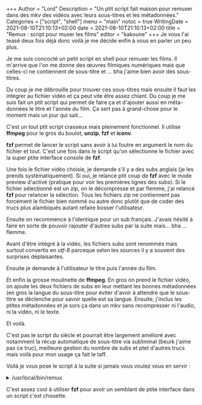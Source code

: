 +++
Author = "Lord"
Description = "Un ptit script fait maison pour remuxer dans des mkv des vidéos avec leurs sous-titres et les métadonnées."
Categories = ["script", "shell"]
menu = "main"
notoc = true
WritingDate = 2021-08-10T21:10:13+02:00
date = 2021-08-10T21:10:13+02:00
title = "Remux : script pour muxer les films"
editor = "kakoune"
+++
Je vous l'ai teasé deux fois déjà donc voilà je me décide enfin à vous en parler un peu plus.

Je me suis concocté un petit script en shell pour remuxer les films.
Il m'arrive que l'on me donne des œuvres filmiques numériques mais que celles-ci ne contiennent de sous-titre et … bha j'aime bien avoir des sous-titres.

Du coup je me débrouille pour trouver ces sous-titres mais ensuite il faut les intégrer au fichier vidéo et ça peut vite être assez chiant.
Du coup je me suis fait un ptit script qui permet de faire ça et d'ajouter aussi en méta-données le titre et l'année du film.
Ça sert pas à grand-chose pour le moment mais un jour qui sait…

C'est un tout ptit script crasseux mais pleinement fonctionnel.
Il utilise **ffmpeg** pour le gros du boulot, **unzip**, **fzf** et **iconv**.

**fzf** permet de lancer le script sans avoir à lui foutre en argument le nom du fichier et tout.
C'est une fois dans le script qu'on sélectionne le fichier avec la super ptite interface console de **fzf**.

Une fois le fichier vidéo choisie, je demande s'il y a des subs anglais (je les prends systèmatiquement).
Si oui, je relance ptit coup de **fzf** avec le mode preview d'activé (pratique pour voir les premières lignes des subs).
Si le fichier sélectionné est un zip, on le décompresse et par flemme, j'ai relancé **fzf** pour relancer la sélection.
Tous les fichiers zip ne contiennent pas forcément le fichier bien nommé ou autre donc plutôt que de coder des trucs plus alambiqués autant refaire bosser l'utilisateur.

Ensuite on recommence à l'identique pour un sub français.
J'avais hésité à faire en sorte de pouvoir rajouter d'autres subs par la suite mais… bha … flemme.

Avant d'être intégré à la vidéo, les fichiers subs sont renommés mais surtout convertis en *utf-8* parceque selon les sources il y a souvent des surprises déplaisantes.

Ensuite je demande à l'utilisateur le titre puis l'année du film.

Et enfin la grosse moulinette de **ffmpeg**.
En gros on prend le fichier vidéo, on ajoute les deux fichiers de subs en leur mettant les bonnes métadonnées (en gros la langue du sous-titre pour éviter d'avoir à attendre que le sous-titre se déclenche pour savoir quelle est sa langue.
Ensuite, j'inclus les ptites métadonnées et je sors ça dans un mkv sans recompresser ni l'audio, ni la vidéo, ni le texte.

Et voilà.

C'est pas le script du siècle et pourrait être largement amélioré avec notamment la récup automatique de sous-titre via subliminal (beurk j'aime pas ce truc), meilleure gestion du nombre de subs et ptet d'autres trucs mais voilà pour mon usage ça fait le taff.

Voilà je vous pose le script à la suite si jamais vous voulez vous en servir :

<details><summary>/usr/local/bin/remux</summary>

{{< highlight "bash" >}}
#! /bin/bash
set -eo pipefail
workingdir=$(pwd)
map=0
ffmpeg_args=""

file=$(fzf --prompt "Fichier vidéo source ?")

echo "sub en ? Y / O "
read boolsuben

case "$boolsuben" in 
  "o" | "y" | "O" | "Y" )
    suben=$(fzf --prompt "Fichier sub EN" --preview='head -n 20 {}')
    if [ "${suben##*.}" == "zip" ]
    then
      echo "It's a ZIP !"
      unzip -d unzip_suben "$suben"
      suben=$(fzf --prompt "Fichier sub EN" --preview='head -n 20 {}')
    fi
    let "map=map+1"
    cp "$suben" sub.en.srt
    ffmpeg_arg_en1=$(printf "%s %s" "-i" sub.en.srt)
    ffmpeg_arg_en2="-map $map -metadata:s:s:0 language=eng"

echo -e "\n\n $ffmpeg_arg_en1"

    ## vérif et conversion du sub en utf8
    if [ -z $(file -bi "$suben" | grep -i "utf-8") ]
    then
      iconv --to-code=utf8 --from-code=$(uchardet "$suben") "$suben" --output="sub.en.srt"
#      vim -u NONE '+set fileencoding=utf-8' '+wq' "sub.en.srt"
    fi
  ;;
esac
   
echo "sub fr ? Y / O "
read boolsubfr

case "$boolsubfr" in 
  "o" | "y" | "O" | "Y" )
    subfr=$(fzf --prompt "Fichier sub FR" --preview='head -n 20 {}')
    if [ "${subfr##*.}" == "zip" ]
    then
      echo "It's a ZIP !"
      unzip -d unzip_subfr "$subfr"
      subfr=$(fzf --prompt "Fichier sub FR" --preview='head -n 20 {}')
    fi
    let "map=map+1"
    cp "$subfr" sub.fr.srt
    ffmpeg_arg_fr1="-i sub.fr.srt"
    ffmpeg_arg_fr2="-map $map -metadata:s:s:1 language=fr"

    ## vérif et conversion du sub en utf8
    if [ -z $(file -bi "$subfr" | grep -i "utf-8") ]
    then
      iconv --to-code=utf8 --from-code=$(uchardet "$subfr") "$subfr" --output="sub.fr.srt"
    fi
  ;;
esac


echo "Titre ?"
read title
echo "Année ?"
read year

/usr/bin/ffmpeg -i "$file" $ffmpeg_arg_en1 $ffmpeg_arg_fr1 -map 0 $ffmpeg_arg_en2 $ffmpeg_arg_fr2 -c copy -movflags use_metadata_tags -map_metadata 0 -metadata title="${title}" -metadata year=$year "${title}".mkv
{{< / highlight>}}

</details>

C'est assez cool à utiliser **fzf** pour avoir un semblant de ptite interface dans un script c'est chouette.
